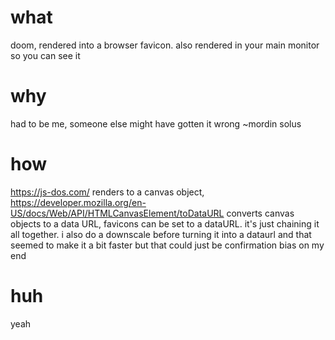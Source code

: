 # what
doom, rendered into a browser favicon. also rendered in your main monitor so you can see it

# why
had to be me, someone else might have gotten it wrong ~mordin solus

# how
https://js-dos.com/ renders to a canvas object, https://developer.mozilla.org/en-US/docs/Web/API/HTMLCanvasElement/toDataURL converts canvas objects to a data URL, favicons can be set to a dataURL. it's just chaining it all together. i also do a downscale before turning it into a dataurl and that seemed to make it a bit faster but that could just be confirmation bias on my end

# huh
yeah

